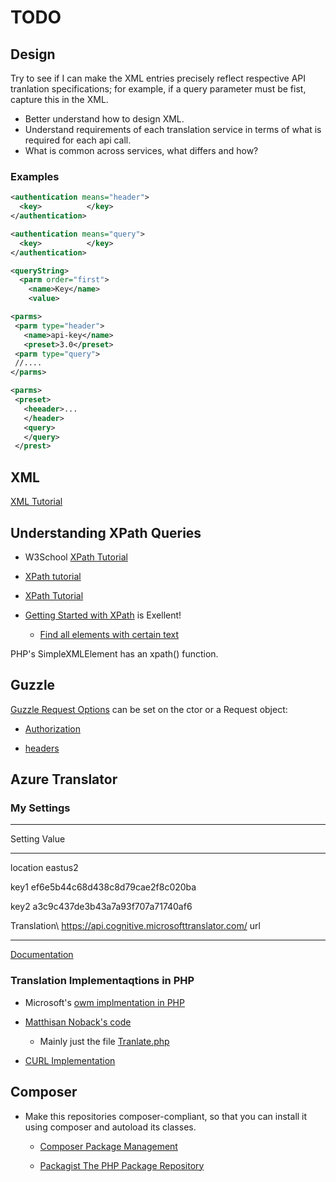 # TODO

## Design

Try to see if I can make the XML entries precisely reflect respective API tranlation specifications; for example, if a query parameter must be fist, capture this in the XML. 

- Better understand how to design XML.
- Understand requirements of each translation service in terms of what is required for each api call. 
- What is common across services, what differs and how?

### Examples

```xml
<authentication means="header">
  <key>          </key>
</authentication>
```

```xml
<authentication means="query">
  <key>          </key>
</authentication>
```



```xml
<queryString>
  <parm order="first">
    <name>Key</name>
    <value>
```

```xml
<parms>
 <parm type="header">
   <name>api-key</name>
   <preset>3.0</preset>
 <parm type="query">
 //....
</parms>
```

```xml
<parms>
 <preset>
   <heeader>...
   </header>
   <query>
   </query>
 </prest>
```

## XML

[XML Tutorial](https://www.w3schools.com/xml/)

## Understanding XPath Queries

- W3School [XPath Tutorial](https://www.w3schools.com/xml/xpath_nodes.asp)   	
- [XPath tutorial](https://www.softwaretestinghelp.com/xml-path-language-xpath-tutorial/)
- [XPath Tutorial](https://www.educba.com/xml-features/?source=leftnav)
- [Getting Started with XPath](https://riptutorial.com/xpath) is Exellent!

  - [Find all elements with certain text](https://riptutorial.com/xpath/example/6209/find-all-elements-with-certain-text)

PHP's SimpleXMLElement has an xpath() function.

## Guzzle

[Guzzle Request Options](https://docs.guzzlephp.org/en/stable/request-options.html) can be set on the ctor or a Request object:

 - [Authorization](https://docs.guzzlephp.org/en/stable/request-options.html#auth)

 - [headers](https://docs.guzzlephp.org/en/stable/request-options.html#headers)

## Azure Translator

### My Settings

 ------------------------------------------------------------------
 Setting          Value
 ---------------- -------------------------------------------------
 location         eastus2
                
 key1             ef6e5b44c68d438c8d79cae2f8c020ba
                
 key2             a3c9c437de3b43a7a93f707a71740af6

 Translation\     https://api.cognitive.microsofttranslator.com/
 url        
 ---------------- -------------------------------------------------


[Documentation](https://docs.microsoft.com/en-us/azure/cognitive-services/translator/reference/v3-0-reference)

### Translation Implementaqtions in PHP

  - Microsoft's [owm implmentation in PHP](https://github.com/MicrosoftTranslator/Text-Translation-API-V3-PHP/blob/master/Translate.php)

  - [Matthisan Noback's code](https://github.com/matthiasnoback/microsoft-translator)
    - Mainly just the file [Tranlate.php](https://github.com/matthiasnoback/microsoft-translator/blob/master/src/MatthiasNoback/MicrosoftTranslator/ApiCall/Translate.php)

  - [CURL Implementation](https://www.aw6.de/azure/)

## Composer

- Make this repositories composer-compliant, so that you can install it using composer and autoload its classes. 

  - [Composer Package Management](https://whoisryosuke.com/blog/2018/how-to-create-a-php-package-for-composer/)
 
  - [Packagist The PHP Package Repository](https://packagist.org/)
